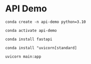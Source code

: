 # API Demo

`conda create -n api-demo python=3.10`

`conda activate api-demo`

`conda install fastapi`

`conda install "uvicorn[standard]`

`uvicorn main:app`